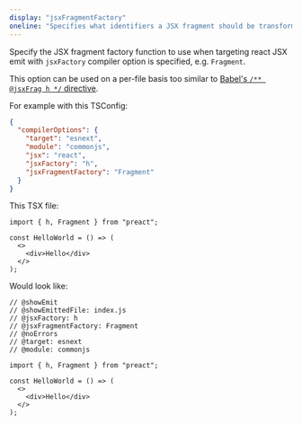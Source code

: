 ```yaml
---
display: "jsxFragmentFactory"
oneline: "Specifies what identifiers a JSX fragment should be transformed to"
---
```


Specify the JSX fragment factory function to use when targeting react JSX emit with `jsxFactory` compiler option is specified, e.g. `Fragment`.

This option can be used on a per-file basis too similar to [Babel's `/** @jsxFrag h */` directive](https://babeljs.io/docs/en/babel-plugin-transform-react-jsx#fragments).

For example with this TSConfig:

```json
{
  "compilerOptions": {
    "target": "esnext",
    "module": "commonjs",
    "jsx": "react",
    "jsxFactory": "h",
    "jsxFragmentFactory": "Fragment"
  }
}
```

This TSX file:

```tsx
import { h, Fragment } from "preact";

const HelloWorld = () => (
  <>
    <div>Hello</div>
  </>
);
```

Would look like:

```tsx twoslash
// @showEmit
// @showEmittedFile: index.js
// @jsxFactory: h
// @jsxFragmentFactory: Fragment
// @noErrors
// @target: esnext
// @module: commonjs

import { h, Fragment } from "preact";

const HelloWorld = () => (
  <>
    <div>Hello</div>
  </>
);
```
